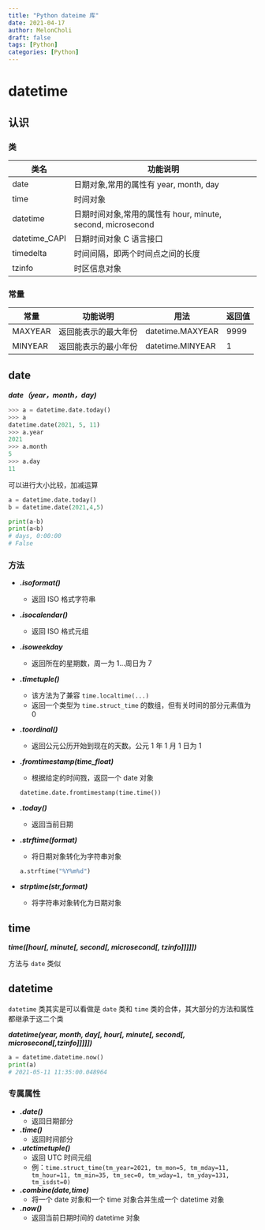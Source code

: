 ```yaml
---
title: "Python dateime 库"
date: 2021-04-17
author: MelonCholi
draft: false
tags: [Python]
categories: [Python]
---
```


# datetime

## 认识

### 类

| 类名          | 功能说明                                                    |
| ------------- | ----------------------------------------------------------- |
| date          | 日期对象,常用的属性有 year, month, day                      |
| time          | 时间对象                                                    |
| datetime      | 日期时间对象,常用的属性有 hour, minute, second, microsecond |
| datetime_CAPI | 日期时间对象 C 语言接口                                     |
| timedelta     | 时间间隔，即两个时间点之间的长度                            |
| tzinfo        | 时区信息对象                                                |

### 常量

| 常量    | 功能说明             | 用法             | 返回值 |
| ------- | -------------------- | ---------------- | ------ |
| MAXYEAR | 返回能表示的最大年份 | datetime.MAXYEAR | 9999   |
| MINYEAR | 返回能表示的最小年份 | datetime.MINYEAR | 1      |

## date

***date（year，month，day)***

```python
>>> a = datetime.date.today()
>>> a
datetime.date(2021, 5, 11)
>>> a.year
2021
>>> a.month
5
>>> a.day
11 
```

可以进行大小比较，加减运算

```python
a = datetime.date.today()
b = datetime.date(2021,4,5)

print(a-b)
print(a<b)
# days, 0:00:00
# False
```

### 方法

- ***.isoformat()***
  
    - 返回 ISO 格式字符串
    
- ***.isocalendar()***
    - 返回 ISO 格式元组
    
- ***.isoweekday***
    - 返回所在的星期数，周一为 1…周日为 7
    
- ***.timetuple()***
    - 该方法为了兼容 `time.localtime(...)`
    - 返回一个类型为 `time.struct_time` 的数组，但有关时间的部分元素值为 0
    
- ***.toordinal()***
    - 返回公元公历开始到现在的天数。公元 1 年 1 月 1 日为 1

- ***.fromtimestamp(time_float)***

    - 根据给定的时间戮，返回一个 date 对象

    ```python
    datetime.date.fromtimestamp(time.time())
    ```

- ***.today()***

    - 返回当前日期

- ***.strftime(format)***

    - 将日期对象转化为字符串对象

    ```python
    a.strftime("%Y%m%d")
    ```

- ***strptime(str,format)***
    - 将字符串对象转化为日期对象

## time

***time([hour[, minute[, second[, microsecond[, tzinfo]]]]])***

方法与 `date` 类似

## datetime

`datetime` 类其实是可以看做是 `date` 类和 `time` 类的合体，其大部分的方法和属性都继承于这二个类

***datetime(year, month, day[, hour[, minute[, second[, microsecond[,tzinfo]]]]])***

```python
a = datetime.datetime.now()
print(a)
# 2021-05-11 11:35:00.048964
```

### 专属属性

- ***.date()***
    - 返回日期部分
- ***.time()***
    - 返回时间部分
- ***.utctimetuple()***
    - 返回 UTC 时间元组
    - 例：`time.struct_time(tm_year=2021, tm_mon=5, tm_mday=11, tm_hour=11, tm_min=35, tm_sec=0, tm_wday=1, tm_yday=131, tm_isdst=0)`
- ***.combine(date,time)***
    - 将一个 date 对象和一个 time 对象合并生成一个 datetime 对象
- ***.now()***
    - 返回当前日期时间的 datetime 对象

